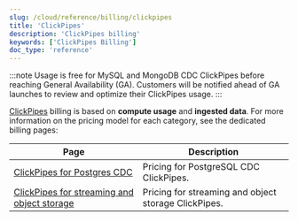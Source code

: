 ```yaml
---
slug: /cloud/reference/billing/clickpipes
title: 'ClickPipes'
description: 'ClickPipes billing'
keywords: ['ClickPipes Billing']
doc_type: 'reference'
---
```


:::note
Usage is free for MySQL and MongoDB CDC ClickPipes before reaching General Availability (GA). Customers will be notified ahead of GA launches to review and optimize their ClickPipes usage.
:::

[ClickPipes](/integrations/clickpipes) billing is based on **compute usage** and **ingested data**. For more information on the pricing model for each category, see the dedicated billing pages:

| Page                                                                                                                | Description                                                                                                                                                                                                                                    |
|---------------------------------------------------------------------------------------------------------------------|------------------------------------------------------------------------------------------------------------------------------------------------------------------------------------------------------------------------------------------------|
| [ClickPipes for Postgres CDC](/cloud/reference/billing/clickpipes/postgres-cdc)                                 | Pricing for PostgreSQL CDC ClickPipes.                |
| [ClickPipes for streaming and object storage](/cloud/reference/billing/clickpipes/streaming-and-object-storage) | Pricing for streaming and object storage ClickPipes. |
